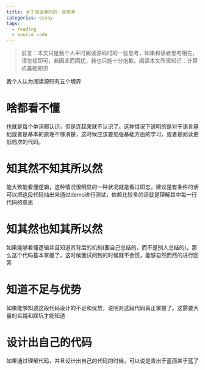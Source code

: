 ```yaml
---
title: 关于阅读源码的一些思考
categories: essay
tags:
  - reading
  - source code
---
```

>前言：本文只是我个人平时阅读源码时的一些思考，如果和读者思考相左，请忽视即可，若因此而困扰，我也只能十分抱歉。阅读本文所需知识：计算机基础知识

我个人认为阅读源码有五个境界

# 啥都看不懂
也就是每个单词都认识，但是连起来就不认识了。这种情况下说明的是对于语言基础或者是基本的原理不够清楚，这时候应该要加强基础方面的学习，或者是阅读更低档次的代码。
# 知其然不知其所以然
能大致能看懂逻辑，这种情况很明显的一种状况就是看过即忘。建议是有条件的话可以把这段代码抽出来通过demo进行测试，依赖比较多的话就是理解其中每一行代码的意思
# 知其然也知其所以然
如果能够看懂逻辑并且知道其背后的机制(要自己总结的，而不是别人总结的)，那么这个代码基本掌握了，这时候面试问到的时候就不会慌，能够自然而然的进行回答
# 知道不足与优势
如果能够知道这段代码设计的不足和优势，说明对这段代码真正掌握了。这需要大量的实践和踩坑才能知道
# 设计出自己的代码
如果通过理解代码，并且设计出自己的代码的时候，可以说是青出于蓝而甚于蓝了

